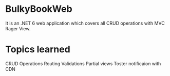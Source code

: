 # BulkyBookWeb
It is an .NET 6 web application which covers all CRUD operations with MVC Rager View.

# Topics learned

 CRUD Operations
 Routing
 Validations
 Partial views
 Toster notificaion with CDN
